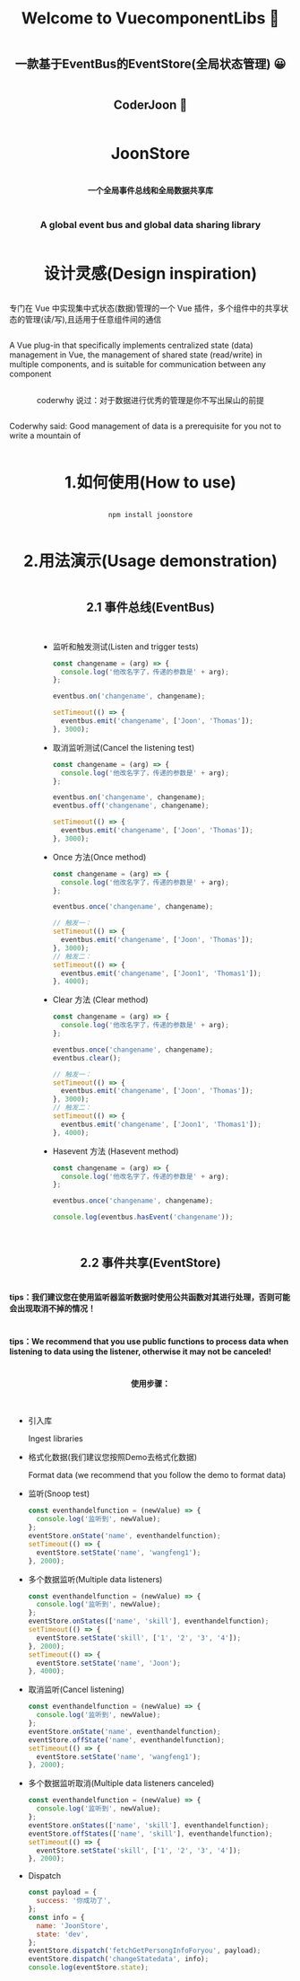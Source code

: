 <div  class="box"  style="    display: flex;    justify-content: center;    align-items: center;    flex-direction: column; ">  <h1 align="center">Welcome to VuecomponentLibs 👋</h1> 
     <h2 align="center"> 一款基于EventBus的EventStore(全局状态管理)  😀</h2> 
     <h2 align="center"> CoderJoon  🐂</h2> 



# JoonStore

#### 一个全局事件总线和全局数据共享库

### A global event bus and global data sharing library

# 设计灵感(Design inspiration)

专门在 Vue 中实现集中式状态(数据)管理的一个 Vue 插件，多个组件中的共享状态的管理(读/写),且适用于任意组件间的通信

A Vue plug-in that specifically implements centralized state (data) management in Vue, the management of shared state (read/write) in multiple components, and is suitable for communication between any component

coderwhy 说过：对于数据进行优秀的管理是你不写出屎山的前提

Coderwhy said: Good management of data is a prerequisite for you not to write a mountain of

# 1.如何使用(How to use)

```shell
npm install joonstore
```

# 2.用法演示(Usage demonstration)

## 2.1 事件总线(EventBus)

- 监听和触发测试(Listen and trigger tests)

  ```js
  const changename = (arg) => {
    console.log('他改名字了，传递的参数是' + arg);
  };

  eventbus.on('changename', changename);

  setTimeout(() => {
    eventbus.emit('changename', ['Joon', 'Thomas']);
  }, 3000);
  ```

- 取消监听测试(Cancel the listening test)

  ```js
  const changename = (arg) => {
    console.log('他改名字了，传递的参数是' + arg);
  };

  eventbus.on('changename', changename);
  eventbus.off('changename', changename);

  setTimeout(() => {
    eventbus.emit('changename', ['Joon', 'Thomas']);
  }, 3000);
  ```

- Once 方法(Once method)

  ```js
  const changename = (arg) => {
    console.log('他改名字了，传递的参数是' + arg);
  };

  eventbus.once('changename', changename);

  // 触发一：
  setTimeout(() => {
    eventbus.emit('changename', ['Joon', 'Thomas']);
  }, 3000);
  // 触发二：
  setTimeout(() => {
    eventbus.emit('changename', ['Joon1', 'Thomas1']);
  }, 4000);
  ```

- Clear 方法 (Clear method)

  ```js
  const changename = (arg) => {
    console.log('他改名字了，传递的参数是' + arg);
  };

  eventbus.once('changename', changename);
  eventbus.clear();

  // 触发一：
  setTimeout(() => {
    eventbus.emit('changename', ['Joon', 'Thomas']);
  }, 3000);
  // 触发二：
  setTimeout(() => {
    eventbus.emit('changename', ['Joon1', 'Thomas1']);
  }, 4000);
  ```

- Hasevent 方法 (Hasevent  method)

  ```js
  const changename = (arg) => {
    console.log('他改名字了，传递的参数是' + arg);
  };
  
  eventbus.once('changename', changename);
  
  console.log(eventbus.hasEvent('changename'));
  ```

## 2.2 事件共享(EventStore)

#### tips：我们建议您在使用监听器监听数据时使用公共函数对其进行处理，否则可能会出现取消不掉的情况！

#### tips：We recommend that you use public functions to process data when listening to data using the listener, otherwise it may not be canceled!

#### 使用步骤：

* 引入库

  Ingest libraries

* 格式化数据(我们建议您按照Demo去格式化数据)

  Format data (we recommend that you follow the demo to format data)



* 监听(Snoop test)

  ```js
  const eventhandelfunction = (newValue) => {
    console.log('监听到', newValue);
  };
  eventStore.onState('name', eventhandelfunction);
  setTimeout(() => {
    eventStore.setState('name', 'wangfeng1');
  }, 2000);
  
  ```

* 多个数据监听(Multiple data listeners)

  ```js
  const eventhandelfunction = (newValue) => {
    console.log('监听到', newValue);
  };
  eventStore.onStates(['name', 'skill'], eventhandelfunction);
  setTimeout(() => {
    eventStore.setState('skill', ['1', '2', '3', '4']);
  }, 2000);
  setTimeout(() => {
    eventStore.setState('name', 'Joon');
  }, 4000);
  ```

* 取消监听(Cancel listening)

  ```js
  const eventhandelfunction = (newValue) => {
    console.log('监听到', newValue);
  };
  eventStore.onState('name', eventhandelfunction);
  eventStore.offState('name', eventhandelfunction);
  setTimeout(() => {
    eventStore.setState('name', 'wangfeng1');
  }, 2000);
  ```

* 多个数据监听取消(Multiple data listeners canceled)

  ```js
  const eventhandelfunction = (newValue) => {
    console.log('监听到', newValue);
  };
  eventStore.onStates(['name', 'skill'], eventhandelfunction);
  eventStore.offStates(['name', 'skill'], eventhandelfunction);
  setTimeout(() => {
    eventStore.setState('skill', ['1', '2', '3', '4']);
  }, 2000);
  ```

* Dispatch

  ```js
  const payload = {
    success: '你成功了',
  };
  const info = {
    name: 'JoonStore',
    state: 'dev',
  };
  eventStore.dispatch('fetchGetPersongInfoForyou', payload);
  eventStore.dispatch('changeStatedata', info);
  console.log(eventStore.state);
  ```

  






